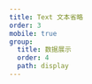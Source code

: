 ```yaml
---
title: Text 文本省略
order: 3
mobile: true
group:
  title: 数据展示
  order: 4
  path: display
---
```


<code src="../demo/Text.tsx"></code>
<API src="../src/Text.tsx"></API>
